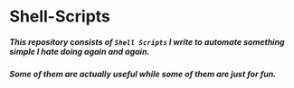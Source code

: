 # Shell-Scripts


##### This repository consists of `Shell Scripts` I write to automate something simple I hate doing again and again.  
##### Some of them are actually useful while some of them are just for fun.
